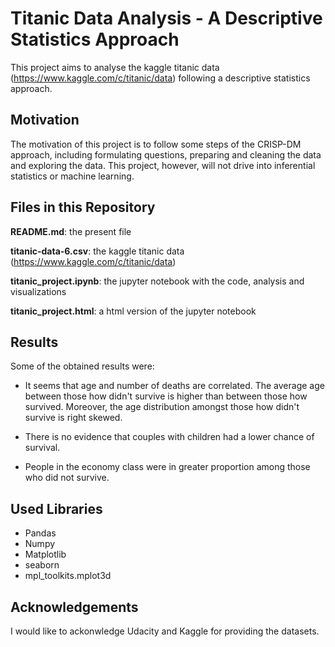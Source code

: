 # Titanic Data Analysis - A Descriptive Statistics Approach
This project aims to analyse the kaggle titanic data (https://www.kaggle.com/c/titanic/data)
following a descriptive statistics approach.

## Motivation
The motivation of this project is to follow some steps of the CRISP-DM approach, including
formulating questions, preparing and cleaning the data and exploring the data. This project,
however, will not drive into inferential statistics or machine learning.

## Files in this Repository
**README.md**: the present file

**titanic-data-6.csv**: the kaggle titanic data (https://www.kaggle.com/c/titanic/data)

**titanic_project.ipynb**: the jupyter notebook with the code, analysis and visualizations

**titanic_project.html**: a html version of the jupyter notebook

## Results
Some of the obtained results were:

- It seems that age and number of deaths are correlated. The average age between those how didn't survive is higher than between those how survived. Moreover, the age distribution amongst those how didn't survive is right skewed.

- There is no evidence that couples with children had a lower chance of survival.

- People in the economy class were in greater proportion among those who did not survive.

## Used Libraries
- Pandas
- Numpy
- Matplotlib
- seaborn
- mpl_toolkits.mplot3d

## Acknowledgements
I would like to ackonwledge Udacity and Kaggle for providing the datasets.
